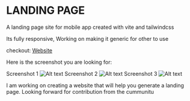 # LANDING PAGE

A landing page site for mobile app created with vite and tailwindcss

Its fully responsive, Working on making it generic for other to use

checkout: [Website](https://mugmoney.in)




Here is the screenshot you are looking for:

Screenshot 1
![Alt text](img/image1.jpg?raw=true "Title")
Screenshot 2
![Alt text](img/image2.jpg?raw=true "Title")
Screenshot 3
![Alt text](img/image3.jpg?raw=true "Title")




I am working on creating a website that will help you generate a landing page.
Looking forward for contribution from the cummunitu
